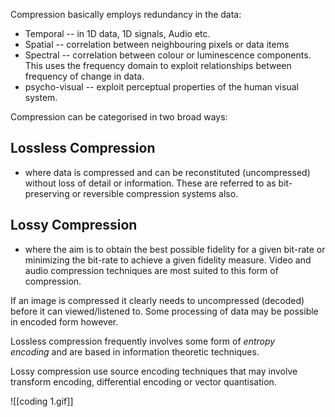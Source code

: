 Compression basically employs redundancy in the data:

-   Temporal -- in 1D data, 1D signals, Audio etc.
-   Spatial -- correlation between neighbouring pixels or data items
-   Spectral -- correlation between colour or luminescence components. This uses the frequency domain to exploit relationships between frequency of change in data.
-   psycho-visual -- exploit perceptual properties of the human visual system.

Compression can be categorised in two broad ways:

## Lossless Compression
* where data is compressed and can be reconstituted (uncompressed) without loss of detail or information. These are referred to as bit-preserving or reversible compression systems also.

## Lossy Compression
* where the aim is to obtain the best possible fidelity for a given bit-rate or minimizing the bit-rate to achieve a given fidelity measure. Video and audio compression techniques are most suited to this form of compression.

If an image is compressed it clearly needs to uncompressed (decoded) before it can viewed/listened to. Some processing of data may be possible in encoded form however.

Lossless compression frequently involves some form of _entropy encoding_ and are based in information theoretic techniques.

Lossy compression use source encoding techniques that may involve transform encoding, differential encoding or vector quantisation.

![[coding 1.gif]]